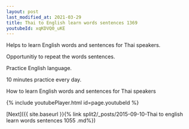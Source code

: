 ```yaml
---
layout: post
last_modified_at: 2021-03-29
title: Thai to English learn words sentences 1369 
youtubeId: xqKDVQ0_uKE
---
```

 
 
Helps to learn English words and sentences for Thai speakers.

Opportunitiy to repeat the words sentences. 

Practice English language. 
 
10 minutes practice every day. 
 
How to learn English words and sentences for Thai speakers 
 
{% include youtubePlayer.html id=page.youtubeId %}
 
 
[Next]({{ site.baseurl }}{% link  split2/_posts/2015-09-10-Thai to english learn words sentences 1055 .md%})
 
